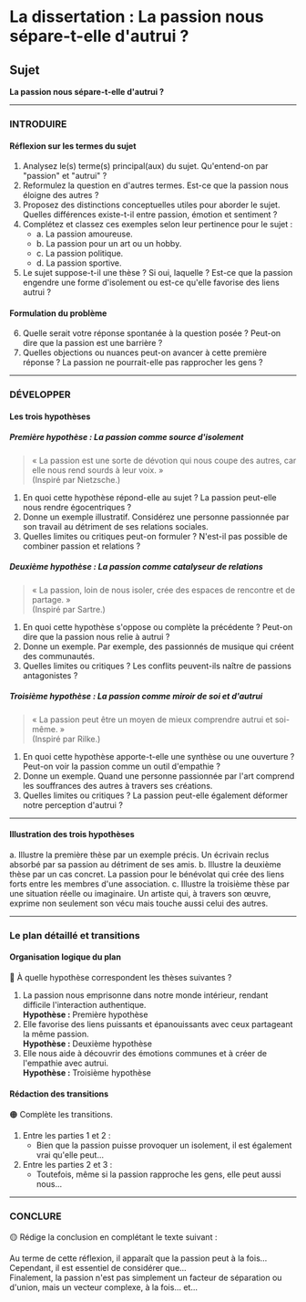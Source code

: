 # La dissertation : La passion nous sépare-t-elle d'autrui ?

## Sujet
**La passion nous sépare-t-elle d'autrui ?**

---

### INTRODUIRE

#### Réflexion sur les termes du sujet

1. Analysez le(s) terme(s) principal(aux) du sujet. Qu'entend-on par "passion" et "autrui" ?
2. Reformulez la question en d'autres termes. Est-ce que la passion nous éloigne des autres ?
3. Proposez des distinctions conceptuelles utiles pour aborder le sujet. Quelles différences existe-t-il entre passion, émotion et sentiment ?
4. Complétez et classez ces exemples selon leur pertinence pour le sujet :
   - a. La passion amoureuse.
   - b. La passion pour un art ou un hobby.
   - c. La passion politique.
   - d. La passion sportive.
5. Le sujet suppose-t-il une thèse ? Si oui, laquelle ? Est-ce que la passion engendre une forme d'isolement ou est-ce qu'elle favorise des liens autrui ?

#### Formulation du problème

6. Quelle serait votre réponse spontanée à la question posée ? Peut-on dire que la passion est une barrière ?
7. Quelles objections ou nuances peut-on avancer à cette première réponse ? La passion ne pourrait-elle pas rapprocher les gens ?

---

### DÉVELOPPER

#### Les trois hypothèses

##### Première hypothèse : La passion comme source d'isolement

> « La passion est une sorte de dévotion qui nous coupe des autres, car elle nous rend sourds à leur voix. »  
> (Inspiré par Nietzsche.)

1. En quoi cette hypothèse répond-elle au sujet ? La passion peut-elle nous rendre égocentriques ?
2. Donne un exemple illustratif. Considérez une personne passionnée par son travail au détriment de ses relations sociales.
3. Quelles limites ou critiques peut-on formuler ? N'est-il pas possible de combiner passion et relations ?

##### Deuxième hypothèse : La passion comme catalyseur de relations

> « La passion, loin de nous isoler, crée des espaces de rencontre et de partage. »  
> (Inspiré par Sartre.)

1. En quoi cette hypothèse s'oppose ou complète la précédente ? Peut-on dire que la passion nous relie à autrui ?
2. Donne un exemple. Par exemple, des passionnés de musique qui créent des communautés.
3. Quelles limites ou critiques ? Les conflits peuvent-ils naître de passions antagonistes ?

##### Troisième hypothèse : La passion comme miroir de soi et d'autrui

> « La passion peut être un moyen de mieux comprendre autrui et soi-même. »  
> (Inspiré par Rilke.)

1. En quoi cette hypothèse apporte-t-elle une synthèse ou une ouverture ? Peut-on voir la passion comme un outil d'empathie ?
2. Donne un exemple. Quand une personne passionnée par l'art comprend les souffrances des autres à travers ses créations.
3. Quelles limites ou critiques ? La passion peut-elle également déformer notre perception d'autrui ?

---

#### Illustration des trois hypothèses

a. Illustre la première thèse par un exemple précis. Un écrivain reclus absorbé par sa passion au détriment de ses amis.
b. Illustre la deuxième thèse par un cas concret. La passion pour le bénévolat qui crée des liens forts entre les membres d'une association.
c. Illustre la troisième thèse par une situation réelle ou imaginaire. Un artiste qui, à travers son œuvre, exprime non seulement son vécu mais touche aussi celui des autres.

---

### Le plan détaillé et transitions

#### Organisation logique du plan

🔴 À quelle hypothèse correspondent les thèses suivantes ?

1. La passion nous emprisonne dans notre monde intérieur, rendant difficile l'interaction authentique.  
   **Hypothèse :** Première hypothèse
2. Elle favorise des liens puissants et épanouissants avec ceux partageant la même passion.  
   **Hypothèse :** Deuxième hypothèse
3. Elle nous aide à découvrir des émotions communes et à créer de l'empathie avec autrui.  
   **Hypothèse :** Troisième hypothèse

#### Rédaction des transitions

🟠 Complète les transitions.

1. Entre les parties 1 et 2 :  
   - Bien que la passion puisse provoquer un isolement, il est également vrai qu'elle peut...
2. Entre les parties 2 et 3 :  
   - Toutefois, même si la passion rapproche les gens, elle peut aussi nous...

---

### CONCLURE

🟡 Rédige la conclusion en complétant le texte suivant :

Au terme de cette réflexion, il apparaît que la passion peut à la fois...  
Cependant, il est essentiel de considérer que...  
Finalement, la passion n'est pas simplement un facteur de séparation ou d'union, mais un vecteur complexe, à la fois... et...